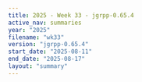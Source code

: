 ```yaml
---
title: 2025 - Week 33 - jgrpp-0.65.4
active_nav: summaries
year: "2025"
filename: "wk33"
version: "jgrpp-0.65.4"
start_date: "2025-08-11"
end_date: "2025-08-17"
layout: "summary"
---
```

